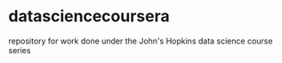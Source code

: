 datasciencecoursera
===================

repository for work done under the John's Hopkins data science course series
